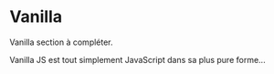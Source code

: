 # Vanilla

Vanilla section à compléter.

Vanilla JS est tout simplement JavaScript dans sa plus pure forme...